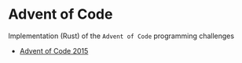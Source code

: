 # Advent of Code

Implementation (Rust) of the `Advent of Code` programming challenges

- [Advent of Code 2015](https://adventofcode.com/2015)
